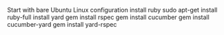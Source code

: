 Start with bare Ubuntu Linux configuration
install ruby   sudo apt-get install ruby-full
install yard gem
install rspec gem
install cucumber gem
install cucumber-yard gem
install yard-rspec